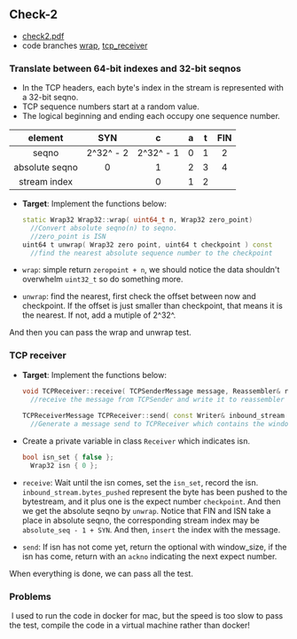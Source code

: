 ## Check-2

- [check2.pdf](https://cs144.github.io/assignments/check2.pdf)
- code branches [wrap](../src/wrapping_integers.cc), [tcp_receiver](../src/tcp_receiver.cc)

### Translate between 64-bit indexes and 32-bit seqnos

- In the TCP headers, each byte's index in the stream is represented with a 32-bit seqno.
- TCP sequence numbers start at a random value.
- The logical beginning and ending each occupy one sequence number.

|    element     |    SYN    |     c     |  a   |  t   | FIN  |
| :------------: | :-------: | :-------: | :--: | :--: | :--: |
|     seqno      | 2^32^ - 2 | 2^32^ - 1 |  0   |  1   |  2   |
| absolute seqno |     0     |     1     |  2   |  3   |  4   |
|  stream index  |           |     0     |  1   |  2   |      |

- **Target**: Implement the functions below:

  ```c++
  static Wrap32 Wrap32::wrap( uint64_t n, Wrap32 zero_point)
    //Convert absolute seqno(n) to seqno. 
    //zero_point is ISN
  uint64 t unwrap( Wrap32 zero point, uint64 t checkpoint ) const
    //find the nearest absolute sequence number to the checkpoint	
  ```

- `wrap`: simple return `zeropoint + n`, we should notice the data shouldn't overwhelm `uint32_t` so do something more.
- `unwrap`: find the nearest, first check the offset between now and checkpoint. If the offset is just smaller than checkpoint, that means it is the nearest. If not, add a mutiple of 2^32^.

And then you can pass the wrap and unwrap test.

### TCP receiver

- **Target**: Implement the functions below:

  ```c++
  void TCPReceiver::receive( TCPSenderMessage message, Reassembler& reassembler, Writer& inbound_stream )
    //receive the message from TCPSender and write it to reassembler
    
  TCPReceiverMessage TCPReceiver::send( const Writer& inbound_stream ) const
   	//Generate a message send to TCPReceiver which contains the window_size and ackno direct to the next expect number.
  ```

- Create a private variable in class `Receiver` which indicates isn.

  ```c++
  bool isn_set { false };
    Wrap32 isn { 0 };
  ```

- `receive`: Wait until the isn comes, set the `isn_set`, record the isn. `inbound_stream.bytes_pushed` represent the byte has been pushed to the bytestream, and it plus one is the expect number `checkpoint`. And then we get the absolute seqno by `unwrap`. Notice that FIN and ISN take a place in absolute seqno, the corresponding stream index may be `absolute_seq - 1 + SYN`. And then, `insert` the index with the message.

- `send`: If isn has not come yet, return the optional with window_size, if the isn has come, return with an `ackno` indicating the next expect number.

When everything is done, we can pass all the test.

### Problems

​	I used to run the code in docker for mac, but the speed is too slow to pass the test, compile the code in a virtual machine rather than docker!